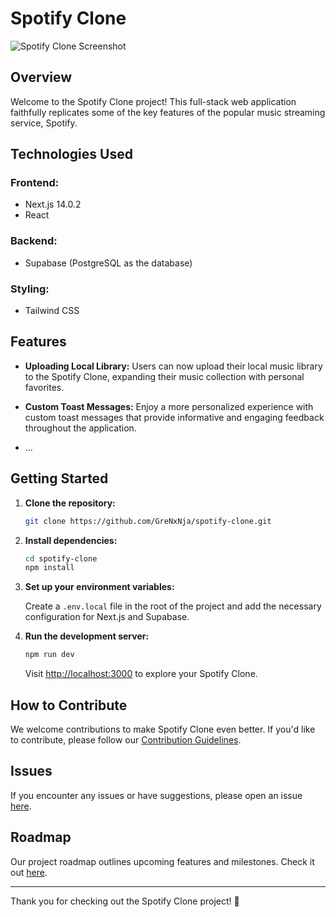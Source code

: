 # Spotify Clone

![Spotify Clone Screenshot](https://github.com/GreNxNja/Spotify_Clone/raw/main/image.png)

## Overview

Welcome to the Spotify Clone project! This full-stack web application faithfully replicates some of the key features of the popular music streaming service, Spotify.

## Technologies Used

### Frontend:

- Next.js 14.0.2
- React

### Backend:

- Supabase (PostgreSQL as the database)

### Styling:

- Tailwind CSS

## Features

- **Uploading Local Library:** Users can now upload their local music library to the Spotify Clone, expanding their music collection with personal favorites.

- **Custom Toast Messages:** Enjoy a more personalized experience with custom toast messages that provide informative and engaging feedback throughout the application.

- ...

## Getting Started

1. **Clone the repository:**

   ```bash
   git clone https://github.com/GreNxNja/spotify-clone.git
   ```

2. **Install dependencies:**

   ```bash
   cd spotify-clone
   npm install
   ```

3. **Set up your environment variables:**

   Create a `.env.local` file in the root of the project and add the necessary configuration for Next.js and Supabase.

4. **Run the development server:**

   ```bash
   npm run dev
   ```

   Visit [http://localhost:3000](http://localhost:3000) to explore your Spotify Clone.

## How to Contribute

We welcome contributions to make Spotify Clone even better. If you'd like to contribute, please follow our [Contribution Guidelines](link-to-contribution-guidelines).

## Issues

If you encounter any issues or have suggestions, please open an issue [here](link-to-issues).

## Roadmap

Our project roadmap outlines upcoming features and milestones. Check it out [here](link-to-roadmap).

---

Thank you for checking out the Spotify Clone project! 🚀
